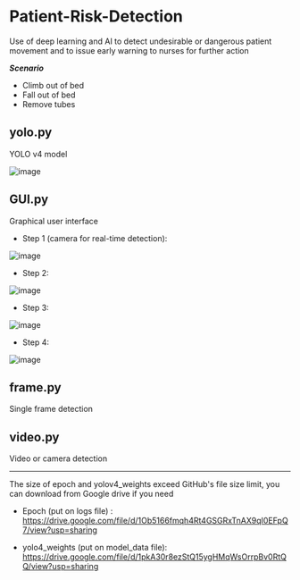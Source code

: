 # Patient-Risk-Detection

Use of deep learning and AI to detect undesirable or dangerous patient movement and to issue early warning to nurses for further action

***Scenario***
- Climb out of bed
- Fall out of bed
- Remove tubes

## yolo.py
YOLO v4 model

![image](https://drive.google.com/uc?export=view&id=1-E-cQp7s2nT2VjQAicZN5zG5xyVg7Ohn)

## GUI.py
Graphical user interface

- Step 1 (camera for real-time detection):  

![image](https://drive.google.com/uc?export=view&id=1PIkxn3P2ACbluRc_hDRv23FdVKwd_B0U)

- Step 2:  

![image](https://drive.google.com/uc?export=view&id=1RU38pEOBOC5LfxN2izjA_-f5TCHaBsYe)

- Step 3:  

![image](https://drive.google.com/uc?export=view&id=1olR0Q9TxZrJT8IeqFlMls_2jgDujWfZu)

- Step 4:  

![image](https://drive.google.com/uc?export=view&id=10D_VGNdLdAWjOUTCpzcb8y1eZHCQw6yP)

## frame.py
Single frame detection

## video.py
Video or camera detection


------------
The size of epoch and yolov4_weights exceed GitHub's file size limit, you can download from Google drive if you need
- Epoch (put on logs file) : https://drive.google.com/file/d/1Ob5166fmqh4Rt4GSGRxTnAX9qI0EFpQ7/view?usp=sharing

- yolo4_weights  (put on model_data file): https://drive.google.com/file/d/1pkA30r8ezStQ15ygHMqWsOrrpBv0RtQQ/view?usp=sharing
